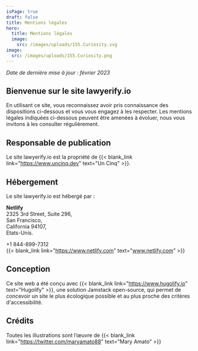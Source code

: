 ```yaml
---
isPage: true
draft: false
title: Mentions légales
hero:
  title: Mentions légales
  image:
    src: /images/uploads/155.Curiosity.svg
image:
  src: /images/uploads/155.Curiosity.png
---
```


_Date de dernière mise à jour : février 2023_

## Bienvenue sur le site lawyerify.io

En utilisant ce site, vous reconnaissez avoir pris connaissance des dispositions ci-dessous et vous vous engagez à les respecter. Les mentions légales indiquées ci-dessous peuvent être amenées à évoluer, nous vous invitons à les consulter régulièrement.

## Responsable de publication

Le site lawyerify.io est la propriété de {{< blank_link link="https://www.uncinq.dev" text="Un Cinq" >}}.

## Hébergement

Le site lawyerify.io est hébergé par :

**Netlify** \
2325 3rd Street, Suite 296, \
San Francisco, \
California 94107, \
Etats-Unis.

+1 844-899-7312\
{{< blank_link link="https://www.netlify.com" text="www.netlify.com" >}}

## Conception

Ce site web a été conçu avec {{< blank_link link="https://www.hugolify.io" text="Hugolify" >}}, une solution Jamstack open-source, qui permet de concevoir un site le plus écologique possible et au plus proche des critères d'accessibilité.

## Crédits

Toutes les illustrations sont l’œuvre de {{< blank_link link="https://twitter.com/maryamato88" text="Mary Amato" >}}
